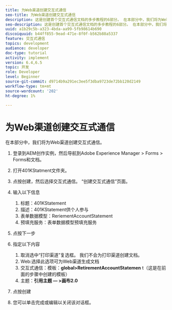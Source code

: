 ```yaml
---
title: 为Web渠道创建交互式通信
seo-title: 为Web渠道创建交互式通信
description: 这是创建首个交互式通信文档的多步教程的6部分。 在本部分中，我们将为Web渠道创建交互式通信。
seo-description: 这是创建首个交互式通信文档的多步教程的6部分。 在本部分中，我们将为Web渠道创建交互式通信。
uuid: a1b29c5b-a323-4bda-aa99-5fb98614b690
discoiquuid: b44ff855-9ead-471e-8f0f-b562b88a5337
feature: 交互式通信
topics: development
audience: developer
doc-type: tutorial
activity: implement
version: 6.4,6.5
topic: 开发
role: Developer
level: Beginner
source-git-commit: d9714b9a291ec3ee5f3dba9723de72bb120d2149
workflow-type: tm+mt
source-wordcount: '202'
ht-degree: 1%

---
```



# 为Web渠道创建交互式通信

在本部分中，我们将为Web渠道创建交互式通信。

1. 登录到AEM创作实例，然后导航到Adobe Experience Manager > Forms > Forms和文档。
1. 打开401KStatment文件夹。
1. 点按创建，然后选择交互式通信。 “创建交互式通信”页面。
1. 输入以下信息

   1. 标题：401KStatement
   1. 描述：401KStatement供个人参与
   1. 表单数据模型：ReriementAccountStatement
   1. 预填充服务：表单数据模型预填充服务

1. 点按下一步
1. 指定以下内容

   1. 取消选中“打印渠道”复选框。 我们不会为打印渠道创建文档。
   1. Web:选择此选项可为Web渠道生成文档
   1. 交互式通信：模板：**global>RetirementAccountStatemen** t（这是在前面的步骤中创建的模板）
   1. 主题：**引用主题 — >画布2.0**

1. 点按创建
1. 您可以单击完成或编辑以关闭该对话框。

